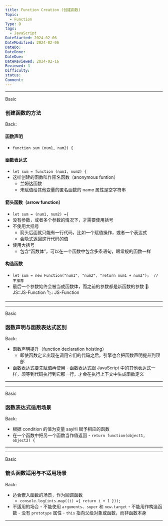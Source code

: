 ```yaml
---
title: Function Creation (创建函数)
Topic:
  - Function
Type: D
tags:
  - JavaScript
DateStarted: 2024-02-06
DateModified: 2024-02-06
DateDo:
DateDone:
DateDue:
DateReviewed: 2024-02-16
Reviewed: 3
Difficulty:
status:
Comment:
---
```


---

Basic

### 创建函数的方法

Back:

#### 函数声明

- `function sum (num1, num2) {`

#### 函数表达式

- `let sum = function (num1, num2) {`
- 这样创建的函数叫作匿名函数（anonymous funtion）
  - 兰姆达函数
  - 未赋值给其他变量的匿名函数的 name 属性是空字符串

#### 箭头函数（arrow function）

- `let sum = (num1, num2) ={`
- 没有参数，或者多个参数的情况下，才需要使用括号
- 不使用大括号
  - 箭头后面就只能有一行代码，比如一个赋值操作，或者一个表达式
  - 会隐式返回这行代码的值
- 使用大括号
  - 包含“函数体”，可以在一个函数中包含多条语句，跟常规的函数一样

#### 构造函数

- `let sum = new Function("num1", "num2", "return num1 + num2");  // 不推荐`
- 最后一个参数始终会被当成函数体，而之前的参数都是新函数的参数
📌: JS::JS-Function
🏷️: JS-Function
<!--ID: 1708054155507-->

---

---

Basic

### 函数声明与函数表达式区别

Back:

- 函数声明提升（function declaration hoisting）
  - 即使函数定义出现在调用它们的代码之后，引擎也会把函数声明提升到顶部
- 函数表达式要先赋值再使用 - 函数表达式跟 JavaScript 中的其他表达式一样，须等到代码执行到它那一行，才会在执行上下文中生成函数定义
<!--ID: 1708054155517-->

---

---

Basic

### 函数表达式适用场景

Back:

- 根据 condition 的值为变量 sayHi 赋予相应的函数
- 在一个函数中把另一个函数当作值返回 - `return function(object1, object2) {`
<!--ID: 1708054155527-->

---

---

Basic

### 箭头函数适用与不适用场景

Back:

- 适合嵌入函数的场景，作为回调函数
  - `console.log(ints.map((i) ={ return i + 1 }));`
- 不适用的场合 - 不能使用 `arguments`、`super` 和 `new.target` - 不能用作构造函数 - 没有 `prototype` 属性 - `this` 指向父级对象或函数，而非函数本身
<!--ID: 1708054155535-->

---
